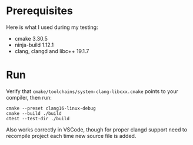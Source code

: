 # Prerequisites

Here is what I used during my testing:

* cmake 3.30.5
* ninja-build 1.12.1
* clang, clangd and libc++ 19.1.7

# Run

Verify that `cmake/toolchains/system-clang-libcxx.cmake` points to your compiler, then run:

```
cmake --preset clang16-linux-debug
cmake --build ./build
ctest --test-dir ./build
```

Also works correctly in VSCode, though for proper clangd support need to recompile project each time new source file is added.

